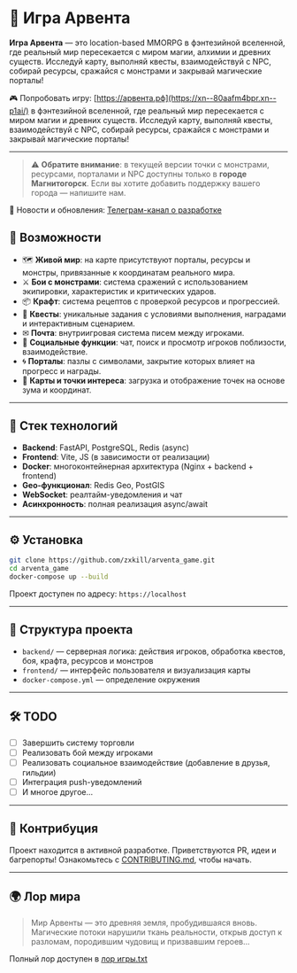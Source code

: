 # 🌌 Игра Арвента

**Игра Арвента** — это location-based MMORPG в фэнтезийной вселенной, где реальный мир пересекается с миром магии, алхимии и древних существ. Исследуй карту, выполняй квесты, взаимодействуй с NPC, собирай ресурсы, сражайся с монстрами и закрывай магические порталы!

🎮 Попробовать игру: [https://арвента.рф](https://xn--80aafm4bpr.xn--p1ai/) в фэнтезийной вселенной, где реальный мир пересекается с миром магии и древних существ. Исследуй карту, выполняй квесты, взаимодействуй с NPC, собирай ресурсы, сражайся с монстрами и закрывай магические порталы!

---


> ⚠️ **Обратите внимание**: в текущей версии точки с монстрами, ресурсами, порталами и NPC доступны только в **городе Магнитогорск**.
> Если вы хотите добавить поддержку вашего города — напишите нам.

📢 Новости и обновления: [Телеграм-канал о разработке](https://t.me/arventa_game)

## 🚀 Возможности

- 🗺 **Живой мир**: на карте присутствуют порталы, ресурсы и монстры, привязанные к координатам реального мира.
- ⚔ **Бои с монстрами**: система сражений с использованием экипировки, характеристик и критических ударов.
- 📦 **Крафт**: система рецептов с проверкой ресурсов и прогрессией.
- 🎯 **Квесты**: уникальные задания с условиями выполнения, наградами и интерактивным сценарием.
- ✉ **Почта**: внутриигровая система писем между игроками.
- 👥 **Социальные функции**: чат, поиск и просмотр игроков поблизости, взаимодействие.
- 🌀 **Порталы**: пазлы с символами, закрытие которых влияет на прогресс и награды.
- 📍 **Карты и точки интереса**: загрузка и отображение точек на основе зума и координат.

---

## 🧩 Стек технологий

- **Backend**: FastAPI, PostgreSQL, Redis (async)
- **Frontend**: Vite, JS (в зависимости от реализации)
- **Docker**: многоконтейнерная архитектура (Nginx + backend + frontend)
- **Geo-функционал**: Redis Geo, PostGIS
- **WebSocket**: реалтайм-уведомления и чат
- **Асинхронность**: полная реализация async/await

---

## ⚙ Установка

```bash
git clone https://github.com/zxkill/arventa_game.git
cd arventa_game
docker-compose up --build
```

Проект доступен по адресу: `https://localhost`

---

## 📁 Структура проекта

- `backend/` — серверная логика: действия игроков, обработка квестов, боя, крафта, ресурсов и монстров
- `frontend/` — интерфейс пользователя и визуализация карты
- `docker-compose.yml` — определение окружения

---

## 🛠 TODO

- [ ] Завершить систему торговли
- [ ] Реализовать бой между игроками
- [ ] Реализовать социальное взаимодействие (добавление в друзья, гильдии)
- [ ] Интеграция push-уведомлений
- [ ] И многое другое...

---

## 🤝 Контрибуция

Проект находится в активной разработке. Приветствуются PR, идеи и багрепорты! Ознакомьтесь с [CONTRIBUTING.md](./CONTRIBUTING.md), чтобы начать.

---

## 🌍 Лор мира

> Мир Арвенты — это древняя земля, пробудившаяся вновь. Магические потоки нарушили ткань реальности, открыв доступ к разломам, породившим чудовищ и призвавшим героев...

Полный лор доступен в [лор игры.txt](./docs/лор_игры.txt)